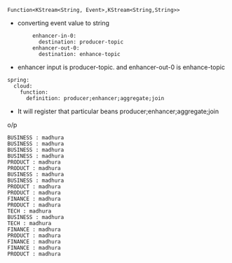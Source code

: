 ````
Function<KStream<String, Event>,KStream<String,String>>
````

- converting event value to string

````
        enhancer-in-0:
          destination: producer-topic
        enhancer-out-0:
          destination: enhance-topic
````
- enhancer input is producer-topic. and enhancer-out-0 is enhance-topic 

````
spring:
  cloud:
    function:
      definition: producer;enhancer;aggregate;join
````
- It will register that particular beans producer;enhancer;aggregate;join 

o/p

````
BUSINESS : madhura
BUSINESS : madhura
BUSINESS : madhura
BUSINESS : madhura
PRODUCT : madhura
PRODUCT : madhura
BUSINESS : madhura
BUSINESS : madhura
PRODUCT : madhura
PRODUCT : madhura
FINANCE : madhura
PRODUCT : madhura
TECH : madhura
BUSINESS : madhura
TECH : madhura
FINANCE : madhura
PRODUCT : madhura
FINANCE : madhura
FINANCE : madhura
PRODUCT : madhura
````